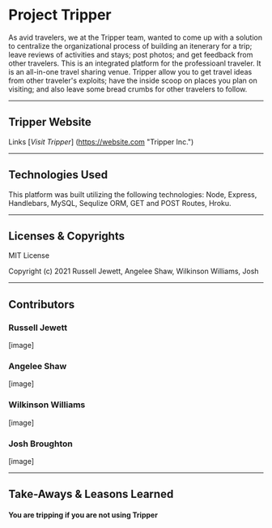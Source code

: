 # Project Tripper

As avid travelers, we at the Tripper team, wanted to come up with a solution to centralize the organizational process of building an itenerary for a trip; leave reviews of activities and stays; post photos; and get feedback from other travelers. This is an integrated platform for the professioanl traveler. It is an all-in-one travel sharing venue. Tripper allow you to get travel ideas from other traveler's exploits; have the inside scoop on places you plan on visiting; and also leave some bread crumbs for other travelers to follow.

---
## Tripper Website

Links 
[_Visit Tripper_] (https://website.com "Tripper Inc.")

---
## Technologies Used

This platform was built utilizing the following technologies: Node, Express, Handlebars, MySQL, Sequlize ORM, GET and POST Routes, Hroku.

---
## Licenses & Copyrights

MIT License

Copyright (c) 2021 Russell Jewett, Angelee Shaw, Wilkinson Williams, Josh

---
## Contributors

### Russell Jewett
[image]

### Angelee Shaw
[image]

### Wilkinson Williams
[image]

### Josh Broughton
[image]

---
## Take-Aways & Leasons Learned

#### You are tripping if you are not using Tripper
